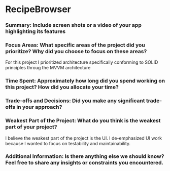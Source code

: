 # RecipeBrowser

### Summary: Include screen shots or a video of your app highlighting its features

### Focus Areas: What specific areas of the project did you prioritize? Why did you choose to focus on these areas?
For this project I prioritized architecture specifically conforming to SOLID principles throug the MVVM architecture

### Time Spent: Approximately how long did you spend working on this project? How did you allocate your time?

### Trade-offs and Decisions: Did you make any significant trade-offs in your approach?

### Weakest Part of the Project: What do you think is the weakest part of your project?
I believe the weakest part of the project is the UI. I de-emphasized UI work because I wanted to focus on testability and maintainability.

### Additional Information: Is there anything else we should know? Feel free to share any insights or constraints you encountered.
